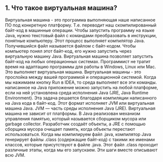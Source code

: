
## 1.	Что такое виртуальная машина?

Виртуальная машина - это программа выполняющая наше написанное ПО под конкретную платформу.
Т.е. переводит наш скомпилированный байт-код в машинные операции.
Чтобы запустить программу на языке Java, нужно текстовый файл с командами преобразовать в инструкции, понятные компьютеру.
Этот процесс выполняет компилятор Java.  Получившийся файл называется файлом с байт-кодом. Чтобы компьютер понял этот байт-код,
его нужно запустить через виртуальную машину Java.
 Виртуальная машина позволяет запустить байт-код на любых операционных системах.
 Программист не тратит время на адаптацию программы для работы в Windows, Linux  или Mac.
 Это выполняет виртуальная машина. Виртуальная машины - это прослойка между вашей программой и операционной системой.
 Когда мы нажимаем кнопку Run в IDEA, то среда выполняет все эти команды.
написанное на Java приложение можно запустить на любой платформе, если на ней установлена среда исполнения Java (JRE, Java Runtime Environment).
 Эта задача решается благодаря компиляции написанного на Java кода в байт-код. Этот формат исполняет JVM или виртуальная машина Java.
  JVM — часть среды исполнения Java (JRE). Виртуальная машина не зависит от платформы.
  В Java реализован механизм управления памятью, который называется сборщиком мусора или garbage collector.
  Разработчик создаёт объекты, а JRE с помощью сборщика мусора очищает память, когда объекты перестают использоваться.
Когда мы компилируем файл .java, компилятор Java генерирует файлы .class (содержащие байт-код) с такими же именами классов, которые присутствуют в файле .java.
Этот файл .class проходит различные этапы, когда мы его запускаем. Эти шаги вместе описывают всю JVM.


